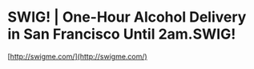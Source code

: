 <!--
id: 40271895042
link: http://tumblr.atmos.org/post/40271895042/swig-one-hour-alcohol-delivery-in-san-francisco
slug: swig-one-hour-alcohol-delivery-in-san-francisco
date: Fri Jan 11 2013 12:00:43 GMT-0800 (PST)
publish: 2013-01-011
tags: 
title: SWIG! | One-Hour Alcohol Delivery in San Francisco Until 2am.SWIG!
-->


SWIG! | One-Hour Alcohol Delivery in San Francisco Until 2am.SWIG!
==================================================================

[http://swigme.com/](http://swigme.com/)

